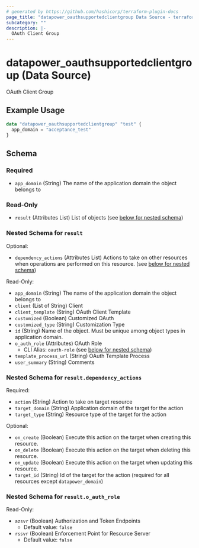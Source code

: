 ```yaml
---
# generated by https://github.com/hashicorp/terraform-plugin-docs
page_title: "datapower_oauthsupportedclientgroup Data Source - terraform-provider-datapower"
subcategory: ""
description: |-
  OAuth Client Group
---
```


# datapower_oauthsupportedclientgroup (Data Source)

OAuth Client Group

## Example Usage

```terraform
data "datapower_oauthsupportedclientgroup" "test" {
  app_domain = "acceptance_test"
}
```

<!-- schema generated by tfplugindocs -->
## Schema

### Required

- `app_domain` (String) The name of the application domain the object belongs to

### Read-Only

- `result` (Attributes List) List of objects (see [below for nested schema](#nestedatt--result))

<a id="nestedatt--result"></a>
### Nested Schema for `result`

Optional:

- `dependency_actions` (Attributes List) Actions to take on other resources when operations are performed on this resource. (see [below for nested schema](#nestedatt--result--dependency_actions))

Read-Only:

- `app_domain` (String) The name of the application domain the object belongs to
- `client` (List of String) Client
- `client_template` (String) OAuth Client Template
- `customized` (Boolean) Customized OAuth
- `customized_type` (String) Customization Type
- `id` (String) Name of the object. Must be unique among object types in application domain.
- `o_auth_role` (Attributes) OAuth Role
  - CLI Alias: `oauth-role` (see [below for nested schema](#nestedatt--result--o_auth_role))
- `template_process_url` (String) OAuth Template Process
- `user_summary` (String) Comments

<a id="nestedatt--result--dependency_actions"></a>
### Nested Schema for `result.dependency_actions`

Required:

- `action` (String) Action to take on target resource
- `target_domain` (String) Application domain of the target for the action
- `target_type` (String) Resource type of the target for the action

Optional:

- `on_create` (Boolean) Execute this action on the target when creating this resource.
- `on_delete` (Boolean) Execute this action on the target when deleting this resource.
- `on_update` (Boolean) Execute this action on the target when updating this resource.
- `target_id` (String) Id of the target for the action (required for all resources except `datapower_domain`)


<a id="nestedatt--result--o_auth_role"></a>
### Nested Schema for `result.o_auth_role`

Read-Only:

- `azsvr` (Boolean) Authorization and Token Endpoints
  - Default value: `false`
- `rssvr` (Boolean) Enforcement Point for Resource Server
  - Default value: `false`
